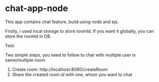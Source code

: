 # chat-app-node
This app contains chat feature, build using node and ejs.

Firstly, i used local storage to store roomId. If you want it globally, you can store the roomId in DB.  

Test:

Two simple steps, you need to follow to chat with multiple user is same/multiple room.

1. Create room: http://localhost:8080/createRoom
2. Share the created room id with one, whom you want to chat
